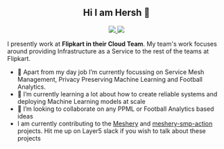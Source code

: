  <h2 align=center>
   Hi I am Hersh 👋
</h2>

<p align=center> 
  <a href="https://www.linkedin.com/in/hersh-dhillon/"> <img src=https://img.shields.io/badge/LinkedIn-0077B5?style=for-the-badge&logo=linkedin&logoColor=white> </a>
  <a href="https://twitter.com/DhillonHersh"> <img src=https://img.shields.io/badge/Twitter-1DA1F2?style=for-the-badge&logo=twitter&logoColor=white> </a>
</p>

I presently work at **Flipkart in their Cloud Team**. My team's work focuses around providing Infrastructure as a Service to the rest of the teams at Flipkart.

- 🔭 Apart from my day job I’m currently focussing on Service Mesh Management, Privacy Preserving Machine Learning and Football Analytics.
- 🌱 I’m currently learning a lot about how to create reliable systems and deploying Machine Learning models at scale
- 👯 I’m looking to collaborate on any PPML or Football Analytics based ideas
- I am currently contributing to the [Meshery](https://github.com/meshery/meshery) and [meshery-smp-action](https://github.com/layer5io/meshery-smp-action) projects. Hit me up on Layer5 slack if you wish to talk about these projects

<!--
**hershd23/hershd23** is a ✨ _special_ ✨ repository because its `README.md` (this file) appears on your GitHub profile.

Here are some ideas to get you started:

- 🔭 I’m currently working on ...
- 🌱 I’m currently learning ...
- 👯 I’m looking to collaborate on ...
- 🤔 I’m looking for help with ...
- 💬 Ask me about ...
- 📫 How to reach me: ...
- 😄 Pronouns: ...
- ⚡ Fun fact: ...
-->
